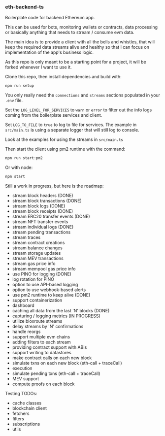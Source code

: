 ### eth-backend-ts

Boilerplate code for backend Ethereum app.

This can be used for bots, monitoring wallets or contracts, data processing or basically anything that needs to stream / consume evm data.

The main idea is to provide a client with all the bells and whistles, that will keep the required data streams alive and healthy so that I can focus on implementation of the app's business logic.

As this repo is only meant to be a starting point for a project, it will be forked whenever I want to use it.

Clone this repo, then install dependencies and build with:

```typescript
npm run setup
```

You only really need the `connections` and `streams` sections populated in your `.env` file.

Set the `LOG_LEVEL_FOR_SERVICES` to `warn` or `error` to filter out the info logs coming from the boilerplate services and client.

Set `LOG_TO_FILE` to `true` to log to file for services.  The example in `src/main.ts` is using a separate logger that will still log to console.

Look at the examples for using the streams in `src/main.ts`

Then start the client using pm2 runtime with the command:

```typescript
npm run start:pm2
```

Or with node:

```typescript
npm start
```

Still a work in progress, but here is the roadmap:

 - stream block headers (DONE)
 - stream block transactions (DONE)
 - stream block logs (DONE)
 - stream block receipts (DONE)
 - stream ERC20 transfer events (DONE)
 - stream NFT transfer events
 - stream individual logs (DONE)
 - stream pending transactions
 - stream traces
 - stream contract creations
 - stream balance changes
 - stream storage updates
 - stream MEV transactions
 - stream gas price info
 - stream mempool gas price info
 - use PINO for logging (DONE)
 - log rotation for PINO
 - option to use API-based logging
 - option to use webhook-based alerts
 - use pm2 runtime to keep alive (DONE)
 - support containerization
 - dashboard
 - caching all data from the last 'N' blocks (DONE)
 - capturing / logging metrics (IN PROGRESS)
 - utilize bloxroute streams
 - delay streams by 'N' confirmations
 - handle reorgs
 - support multiple evm chains
 - adding filters to each stream
 - providing contract support with ABIs
 - support writing to datastores
 - make contract calls on each new block
 - simulate txns on each new block (eth-call + traceCall)
 - execution
 - simulate pending txns (eth-call + traceCall)
 - MEV support
 - compute proofs on each block

Testing TODOs:
 - cache classes
 - blockchain client
 - fetchers
 - filters
 - subscriptions
 - utils